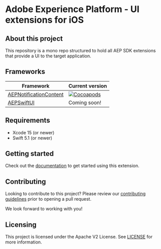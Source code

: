 # Adobe Experience Platform - UI extensions for iOS

## About this project

This repository is a mono repo structured to hold all AEP SDK extensions that provide a UI to the target application.

## Frameworks

| Framework | Current version |
| --------- | --------------- |
| [AEPNotificationContent](./Frameworks/AEPNotificationContent/) | [![Cocoapods](https://img.shields.io/github/v/release/adobe/aepsdk-ui-ios?label=CocoaPods&logo=apple&logoColor=white&color=orange&sort=semver)](https://cocoapods.org/pods/AEPNotificationContent) |
| [AEPSwiftUI](./Frameworks/AEPSwiftUI/) | Coming soon! |

## Requirements

- Xcode 15 (or newer)
- Swift 5.1 (or newer)

## Getting started

Check out the [documentation](./Documentation/README.md) to get started using this extension.

## Contributing

Looking to contribute to this project? Please review our [contributing guidelines](./.github/CONTRIBUTING.md) prior to opening a pull request.

We look forward to working with you!

## Licensing

This project is licensed under the Apache V2 License. See [LICENSE](./LICENSE) for more information.
